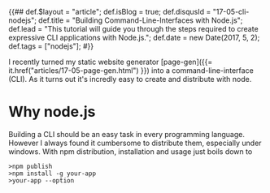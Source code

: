 {{##
    def.$layout = "article";
    def.isBlog = true;
    def.disqusId = "17-05-cli-nodejs";
    def.title = "Building Command-Line-Interfaces with Node.js";
    def.lead = "This tutorial will guide you through the steps required to create expressive CLI applications with Node.js.";
    def.date = new Date(2017, 5, 2);
    def.tags = ["nodejs"];
#}}

I recently turned my static website generator [page-gen]({{= it.href("articles/17-05-page-gen.html") }}) into a command-line-interface (CLI). As it turns out it's incredly easy to create and distribute with node.

# Why node.js

Building a CLI should be an easy task in every programming language. However I always found it cumbersome to distribute them, especially under windows. With npm distribution, installation and usage just boils down to
```
>npm publish
>npm install -g your-app 
>your-app --option 
``` 



